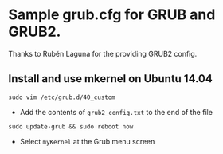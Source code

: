# Sample grub.cfg for GRUB and GRUB2.
Thanks to Rubén Laguna for the providing GRUB2 config.

## Install and use mkernel on Ubuntu 14.04
```
sudo vim /etc/grub.d/40_custom
```
* Add the contents of `grub2_config.txt` to the end of the file

```
sudo update-grub && sudo reboot now
```
* Select `myKernel` at the Grub menu screen
